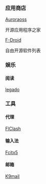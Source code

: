 ### 应用商店
[Auroraoss](https://auroraoss.com/)

开源应用程序之家

[F-Droid](https://f-droid.org/zh_Hans/)

自由开源软件列表

### 娱乐

#### 阅读

[legado](https://github.com/gedoor/legado)



### 工具

#### 代理

[FlClash](https://github.com/chen08209/FlClash)

#### 输入法

[Fcitx5](https://f-droid.org/packages/org.fcitx.fcitx5.android/)

#### 邮箱

[K9mail](https://k9mail.app/)
